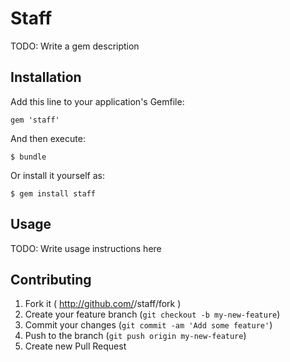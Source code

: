 # Staff

TODO: Write a gem description

## Installation

Add this line to your application's Gemfile:

    gem 'staff'

And then execute:

    $ bundle

Or install it yourself as:

    $ gem install staff

## Usage

TODO: Write usage instructions here

## Contributing

1. Fork it ( http://github.com/<my-github-username>/staff/fork )
2. Create your feature branch (`git checkout -b my-new-feature`)
3. Commit your changes (`git commit -am 'Add some feature'`)
4. Push to the branch (`git push origin my-new-feature`)
5. Create new Pull Request
